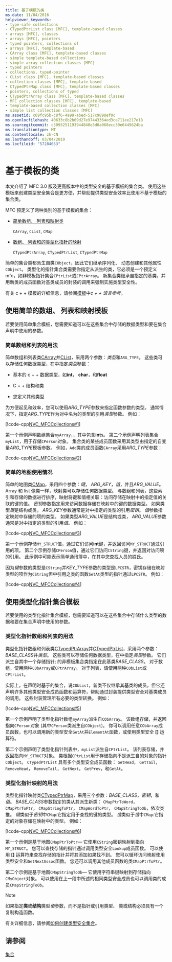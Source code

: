 ```yaml
---
title: 基于模板的类
ms.date: 11/04/2016
helpviewer_keywords:
- type-safe collections
- CTypedPtrList class [MFC], template-based classes
- arrays [MFC], classes
- arrays [MFC], pointers
- typed pointers, collections of
- arrays [MFC], template-based
- CArray class [MFC], template-based classes
- simple template-based collections
- simple array collection classes [MFC]
- typed pointers
- collections, typed-pointer
- CList class [MFC], template-based classes
- collection classes [MFC], template-based
- CTypedPtrMap class [MFC], template-based classes
- pointers, collections of typed
- CTypedPtrArray class [MFC], template-based classes
- MFC collection classes [MFC], template-based
- template-based collection classes [MFC]
- simple list collection classes [MFC]
ms.assetid: c69fc95b-c8f6-4a99-abed-517c9898ef0c
ms.openlocfilehash: 40633c8b2b09d27e97443364ed3ce711ee217e18
ms.sourcegitcommit: c3093251193944840e3d0a068ecc30e6449624ba
ms.translationtype: MT
ms.contentlocale: zh-CN
ms.lasthandoff: 03/04/2019
ms.locfileid: "57284653"
---
```

# <a name="template-based-classes"></a>基于模板的类

本文介绍了 MFC 3.0 版及更高版本中的类型安全的基于模板的集合类。 使用这些模板来创建类型安全集合是更方便，并帮助提供类型安全效率比使用不基于模板的集合类。

MFC 预定义了两种类别的基于模板的集合：

- [简单数组、 列表和映射类](#_core_using_simple_array.2c_.list.2c_.and_map_templates)

   `CArray`, `CList`, `CMap`

- [数组、 列表和的类型化指针的映射](#_core_using_typed.2d.pointer_collection_templates)

   `CTypedPtrArray`, `CTypedPtrList`, `CTypedPtrMap`

简单的集合类都派生自类`CObject`，因此它们继承序列化、 动态创建和其他属性`CObject`。 类型化的指针集合类需要你指定从派生的类，它必须是一个预定义 mfc，如非模板指针集合`CPtrList`或`CPtrArray`。 新集合类继承自指定的基类，并用新类的成员函数对基类成员的封装的调用来强制实施类型安全性。

有关 c + + 模板的详细信息，请参阅[模板](../cpp/templates-cpp.md)中*c + + 语言参考*。

##  <a name="_core_using_simple_array.2c_.list.2c_.and_map_templates"></a> 使用简单的数组、 列表和映射模板

若要使用简单集合模板，您需要知道可以在这些集合中存储的数据类型和要在集合声明中使用的参数。

###  <a name="_core_simple_array_and_list_usage"></a> 简单数组和列表的用法

简单数组和列表类[CArray](../mfc/reference/carray-class.md)并[CList](../mfc/reference/clist-class.md)，采用两个参数：*类型*和`ARG_TYPE`。 这些类可以存储任何数据类型，在中指定*类型*参数：

- 基本的 c + + 数据类型，如**int**， **char**，和**float**

- C + + 结构和类

- 您定义其他类型

为方便起见和效率，您可以使用*ARG_TYPE*参数来指定函数参数的类型。 通常情况下，指定*ARG_TYPE*作为对中名为的类型的引用*类型*参数。 例如：

[!code-cpp[NVC_MFCCollections#1](../mfc/codesnippet/cpp/template-based-classes_1.cpp)]

第一个示例声明数组集合`myArray`，，其中包含**int**s。 第二个示例声明列表集合`myList`，用于存储`CPerson`对象。 集合类的某些成员函数采用其类型由指定的自变量*ARG_TYPE*模板参数。 例如，`Add`类的成员函数`CArray`采用*ARG_TYPE*参数：

[!code-cpp[NVC_MFCCollections#2](../mfc/codesnippet/cpp/template-based-classes_2.cpp)]

###  <a name="_core_simple_map_usage"></a> 简单的地图使用情况

简单的地图类[CMap](../mfc/reference/cmap-class.md)，采用四个参数：*键*， *ARG_KEY*，*值*，并且*ARG_VALUE*。 Array 和 list 像类一样，映射类可以存储任何数据类型。 与数组和列表，这些索引和存储的数据进行排序，映射将键和值相关联：访问存储在映射中的指定值的关联的键的值。 *密钥*参数指定用来访问数据存储在映射中的键的数据类型。 如果类型*键*是结构或类， *ARG_KEY*参数通常是对中指定的类型的引用*密钥*。 *值*参数指定映射中存储的项的类型。 如果类型*ARG_VALUE*是结构或类， *ARG_VALUE*参数通常是对中指定的类型的引用*值*。 例如：

[!code-cpp[NVC_MFCCollections#3](../mfc/codesnippet/cpp/template-based-classes_3.cpp)]

第一个示例存储`MY_STRUCT`值，通过它们访问**int**键，并返回访问`MY_STRUCT`通过引用的项。 第二个示例存储`CPerson`值，通过它们访问`CString`键，并返回对访问项的引用。 此示例中可能表示简单通讯簿中，在其中您查找人员的姓氏。

因为*键*参数的类型是`CString`并*KEY_TYPE*参数的类型是`LPCSTR`，密钥存储在映射类型的项作为`CString`但中引用之类的函数`SetAt`类型的指针通过`LPCSTR`。 例如：

[!code-cpp[NVC_MFCCollections#4](../mfc/codesnippet/cpp/template-based-classes_4.cpp)]

##  <a name="_core_using_typed.2d.pointer_collection_templates"></a> 使用类型化指针集合模板

若要使用的类型化指针集合模板，您需要知道可以在这些集合中存储什么类型的数据和要在集合声明中使用的参数。

###  <a name="_core_typed.2d.pointer_array_and_list_usage"></a> 类型化指针数组和列表的用法

类型化指针数组和列表类[CTypedPtrArray](../mfc/reference/ctypedptrarray-class.md)并[CTypedPtrList](../mfc/reference/ctypedptrlist-class.md)，采用两个参数：*BASE_CLASS*并*类型*。 这些类可以存储任何数据类型，在中指定*类型*参数。 它们派生自其中一个存储指针; 的非模板集合类指定在此基类*BASE_CLASS*。 对于数组，使用两种`CObArray`或`CPtrArray`。 对于列表，请使用两种`CObList`或`CPtrList`。

实际上，在声明时基于的集合，说`CObList`，新类不仅继承其基类的成员，但它还声明许多其他类型安全成员函数和运算符，帮助通过封装提供类型安全对基类成员的调用。 这些封装管理所有必要的类型转换。 例如：

[!code-cpp[NVC_MFCCollections#5](../mfc/codesnippet/cpp/template-based-classes_5.cpp)]

第一个示例声明了类型化指针数组`myArray`派生自`CObArray`。 该数组存储，并返回指向`CPerson`对象 (其中`CPerson`类派生自`CObject`)。 你可以调用任意`CObArray`成员函数，也可以调用新的类型安全`GetAt`并`ElementAt`函数，或使用类型安全 **[]** 运算符。

第二个示例声明了类型化指针列表中，`myList`派生自`CPtrList`。 该列表存储，并返回指向`MY_STRUCT`对象。 类根据`CPtrList`用于存储指向不是派生自的对象的指针`CObject`。 `CTypedPtrList` 具有多个类型安全成员函数： `GetHead`， `GetTail`， `RemoveHead`， `RemoveTail`， `GetNext`， `GetPrev`，和`GetAt`。

###  <a name="_core_typed.2d.pointer_map_usage"></a> 类型化指针映射的用法

类型化指针映射类[CTypedPtrMap](../mfc/reference/ctypedptrmap-class.md)，采用三个参数：*BASE_CLASS*，*密钥*，和*值*。 *BASE_CLASS*参数指定的类从其派生新类： `CMapPtrToWord`， `CMapPtrToPtr`， `CMapStringToPtr`， `CMapWordToPtr`， `CMapStringToOb`，依次类推。 *键*类似于*密钥*中`CMap`:它指定用于查找的键的类型。 *值*类似于*值*中`CMap`:它指定的对象存储在映射中的类型。 例如：

[!code-cpp[NVC_MFCCollections#6](../mfc/codesnippet/cpp/template-based-classes_6.cpp)]

第一个示例是基于地图`CMapPtrToPtr`— 它使用`CString`密钥映射到指向`MY_STRUCT`。 您可以查找存储的指针通过调用类型安全`Lookup`成员函数。 可以使用 **[]** 运算符来查找存储的指针并将其添加如果找不到。 您可以循环访问映射使用类型安全和`GetNextAssoc`函数。 您还可以调用其他成员函数的类`CMapPtrToPtr`。

第二个示例是基于地图`CMapStringToOb`— 它使用字符串键映射到存储指向`CMyObject`对象。 可以使用在上一段中所述的相同类型安全成员也可以调用类的成员`CMapStringToOb`。

> [!NOTE]
>  如果指定**类**或**结构**类型*值*参数，而不是指针或引用类型、 类或结构必须具有一个复制构造函数。

有关详细信息，请参阅[如何创建类型安全集合](../mfc/how-to-make-a-type-safe-collection.md)。

## <a name="see-also"></a>请参阅

[集合](../mfc/collections.md)
